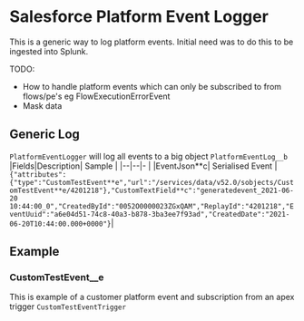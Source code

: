 # Salesforce Platform Event Logger

This is a generic way to log platform events. Initial need was to do this to be ingested into Splunk.

TODO:

-   How to handle platform events which can only be subscribed to from flows/pe's eg FlowExecutionErrorEvent
-   Mask data

## Generic Log

`PlatformEventLogger` will log all events to a big object `PlatformEventLog__b`
|Fields|Description| Sample |
|--|--|- |
|EventJson**c| Serialised Event | `{"attributes":{"type":"CustomTestEvent**e","url":"/services/data/v52.0/sobjects/CustomTestEvent**e/4201218"},"CustomTextField**c":"generatedevent_2021-06-20 10:44:00_0","CreatedById":"0052O0000023ZGxQAM","ReplayId":"4201218","EventUuid":"a6e04d51-74c8-40a3-b878-3ba3ee7f93ad","CreatedDate":"2021-06-20T10:44:00.000+0000"}`|

## Example

### CustomTestEvent\_\_e

This is example of a customer platform event and subscription from an apex trigger `CustomTestEventTrigger`
